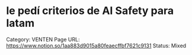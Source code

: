 # le pedí criterios de AI Safety para latam

Category: VENTEN
Page URL: https://www.notion.so/1aa883d9015a80feaecffbf7621c9131
Status: Mixed
